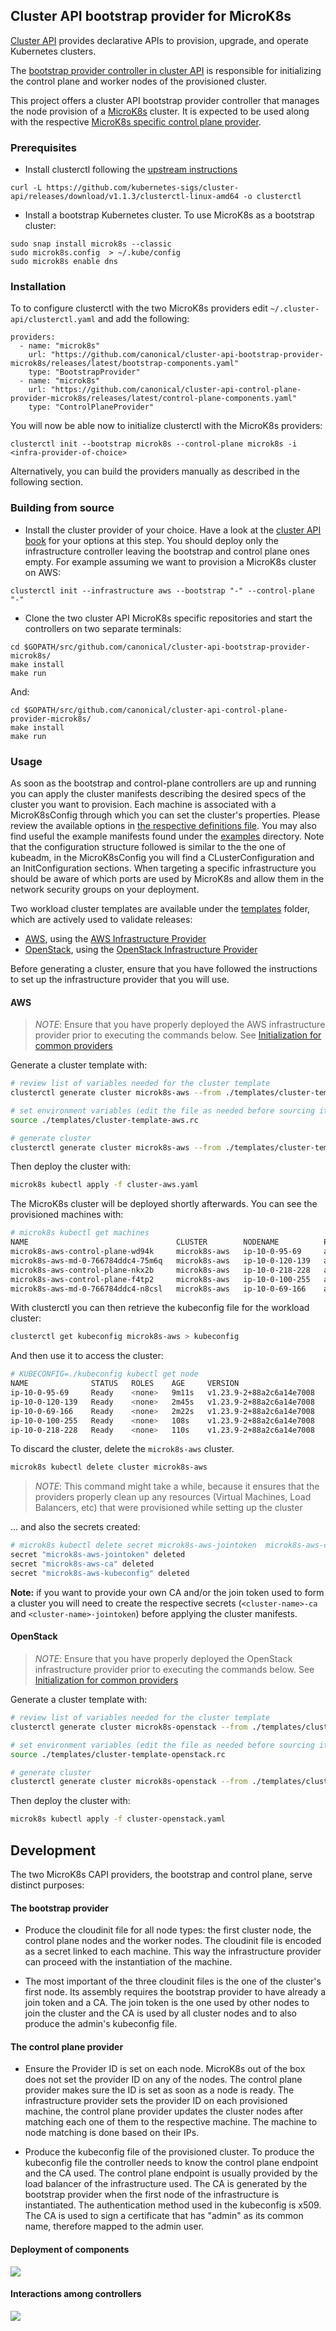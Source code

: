 ## Cluster API bootstrap provider for MicroK8s

[Cluster API](https://cluster-api.sigs.k8s.io/) provides declarative APIs to provision, upgrade, and operate Kubernetes clusters.

The [bootstrap provider controller in cluster API](https://cluster-api.sigs.k8s.io/user/concepts.html#bootstrap-provider) is responsible for initializing the control plane and worker nodes of the provisioned cluster.

This project offers a cluster API bootstrap provider controller that manages the node provision of a [MicroK8s](https://github.com/canonical/microk8s) cluster. It is expected to be used along with the respective [MicroK8s specific control plane provider](https://github.com/canonical/cluster-api-control-plane-provider-microk8s).

### Prerequisites

  * Install clusterctl following the [upstream instructions](https://cluster-api.sigs.k8s.io/user/quick-start.html#install-clusterctl)
```
curl -L https://github.com/kubernetes-sigs/cluster-api/releases/download/v1.1.3/clusterctl-linux-amd64 -o clusterctl
```

  * Install a bootstrap Kubernetes cluster. To use MicroK8s as a bootstrap cluster:
```
sudo snap install microk8s --classic
sudo microk8s.config  > ~/.kube/config
sudo microk8s enable dns
```

### Installation

To to configure clusterctl with the two MicroK8s providers edit `~/.cluster-api/clusterctl.yaml`
and add the following:
```
providers:
  - name: "microk8s"
    url: "https://github.com/canonical/cluster-api-bootstrap-provider-microk8s/releases/latest/bootstrap-components.yaml"
    type: "BootstrapProvider"
  - name: "microk8s"
    url: "https://github.com/canonical/cluster-api-control-plane-provider-microk8s/releases/latest/control-plane-components.yaml"
    type: "ControlPlaneProvider"
```

You will now be able now to initialize clusterctl with the MicroK8s providers:

```
clusterctl init --bootstrap microk8s --control-plane microk8s -i <infra-provider-of-choice>
```

Alternatively, you can build the providers manually as described in the following section.



### Building from source

  * Install the cluster provider of your choice. Have a look at the [cluster API book](https://cluster-api.sigs.k8s.io/user/quick-start.html#initialization-for-common-providers) for your options at this step. You should deploy only the infrastructure controller leaving the bootstrap and control plane ones empty. For example assuming we want to provision a MicroK8s cluster on AWS:
```
clusterctl init --infrastructure aws --bootstrap "-" --control-plane "-"
```

  * Clone the two cluster API MicroK8s specific repositories and start the controllers on two separate terminals:
```
cd $GOPATH/src/github.com/canonical/cluster-api-bootstrap-provider-microk8s/
make install
make run
```
And:
```
cd $GOPATH/src/github.com/canonical/cluster-api-control-plane-provider-microk8s/
make install
make run
```

### Usage

As soon as the bootstrap and control-plane controllers are up and running you can apply the cluster manifests describing the desired specs of the cluster you want to provision. Each machine is associated with a MicroK8sConfig through which you can set the cluster's properties. Please review  the available options in [the respective definitions file](./apis/v1beta1/microk8sconfig_types.go). You may also find useful the example manifests found under the [examples](./examples/) directory. Note that the configuration structure followed is similar to the the one of kubeadm, in the MicroK8sConfig you will find a CLusterConfiguration and an InitConfiguration sections. When targeting a specific infrastructure you should be aware of which ports are used by MicroK8s and allow them in the network security groups on your deployment.

Two workload cluster templates are available under the [templates](./templates/) folder, which are actively used to validate releases:
- [AWS](./templates/cluster-template-aws.yaml), using the [AWS Infrastructure Provider](https://github.com/kubernetes-sigs/cluster-api-provider-aws)
- [OpenStack](./templates/cluster-template-openstack.yaml), using the [OpenStack Infrastructure Provider](https://github.com/kubernetes-sigs/cluster-api-provider-openstack)

Before generating a cluster, ensure that you have followed the instructions to set up the infrastructure provider that you will use.

#### AWS

> *NOTE*: Ensure that you have properly deployed the AWS infrastructure provider prior to executing the commands below. See [Initialization for common providers](https://cluster-api.sigs.k8s.io/user/quick-start.html#initialization-for-common-providers)

Generate a cluster template with:

```bash
# review list of variables needed for the cluster template
clusterctl generate cluster microk8s-aws --from ./templates/cluster-template-aws.yaml --list-variables

# set environment variables (edit the file as needed before sourcing it)
source ./templates/cluster-template-aws.rc

# generate cluster
clusterctl generate cluster microk8s-aws --from ./templates/cluster-template-aws.yaml > cluster-aws.yaml
```

Then deploy the cluster with:

```bash
microk8s kubectl apply -f cluster-aws.yaml
```

The MicroK8s cluster will be deployed shortly afterwards. You can see the provisioned machines with:

```bash
# microk8s kubectl get machines
NAME                                 CLUSTER        NODENAME          PROVIDERID                              PHASE     AGE   VERSION
microk8s-aws-control-plane-wd94k     microk8s-aws   ip-10-0-95-69     aws:///us-east-1a/i-0051fa0d99ae18e43   Running   10m   v1.23.0
microk8s-aws-md-0-766784ddc4-75m6q   microk8s-aws   ip-10-0-120-139   aws:///us-east-1a/i-0eb890a181c9b8215   Running   14m   v1.23.0
microk8s-aws-control-plane-nkx2b     microk8s-aws   ip-10-0-218-228   aws:///us-east-1c/i-0a28bd5ac4ee1ce5d   Running   10m   v1.23.0
microk8s-aws-control-plane-f4tp2     microk8s-aws   ip-10-0-100-255   aws:///us-east-1a/i-0280ea368cd050dd2   Running   10m   v1.23.0
microk8s-aws-md-0-766784ddc4-n8csl   microk8s-aws   ip-10-0-69-166    aws:///us-east-1a/i-01cbbd4c07df2eb8c   Running   14m   v1.23.0
```

With clusterctl you can then retrieve the kubeconfig file for the workload cluster:

```bash
clusterctl get kubeconfig microk8s-aws > kubeconfig
```

And then use it to access the cluster:

```bash
# KUBECONFIG=./kubeconfig kubectl get node
NAME              STATUS   ROLES    AGE     VERSION
ip-10-0-95-69     Ready    <none>   9m11s   v1.23.9-2+88a2c6a14e7008
ip-10-0-120-139   Ready    <none>   2m45s   v1.23.9-2+88a2c6a14e7008
ip-10-0-69-166    Ready    <none>   2m22s   v1.23.9-2+88a2c6a14e7008
ip-10-0-100-255   Ready    <none>   108s    v1.23.9-2+88a2c6a14e7008
ip-10-0-218-228   Ready    <none>   110s    v1.23.9-2+88a2c6a14e7008
```

To discard the cluster, delete the `microk8s-aws` cluster.

```bash
microk8s kubectl delete cluster microk8s-aws
```

> *NOTE*: This command might take a while, because it ensures that the providers properly clean up any resources (Virtual Machines, Load Balancers, etc) that were provisioned while setting up the cluster

... and also the secrets created:

```bash
# microk8s kubectl delete secret microk8s-aws-jointoken  microk8s-aws-ca  microk8s-aws-kubeconfig
secret "microk8s-aws-jointoken" deleted
secret "microk8s-aws-ca" deleted
secret "microk8s-aws-kubeconfig" deleted
```

**Note:** if you want to provide your own CA and/or the join token used to form a cluster you will need to create the respective secrets (`<cluster-name>-ca` and `<cluster-name>-jointoken`) before applying the cluster manifests.

#### OpenStack

> *NOTE*: Ensure that you have properly deployed the OpenStack infrastructure provider prior to executing the commands below. See [Initialization for common providers](https://cluster-api.sigs.k8s.io/user/quick-start.html#initialization-for-common-providers)

Generate a cluster template with:

```bash
# review list of variables needed for the cluster template
clusterctl generate cluster microk8s-openstack --from ./templates/cluster-template-openstack.yaml --list-variables

# set environment variables (edit the file as needed before sourcing it)
source ./templates/cluster-template-openstack.rc

# generate cluster
clusterctl generate cluster microk8s-openstack --from ./templates/cluster-template-openstack.yaml > cluster-openstack.yaml
```

Then deploy the cluster with:

```bash
microk8s kubectl apply -f cluster-openstack.yaml
```

## Development

The two MicroK8s CAPI providers, the bootstrap and control plane, serve distinct purposes:

#### The bootstrap provider

  * Produce the cloudinit file for all node types: the first cluster node, the control plane nodes and the worker nodes. The cloudinit file is encoded as a secret linked to each machine. This way the infrastructure provider can proceed with the instantiation of the machine.

  * The most important of the three cloudinit files is the one of the cluster's first node. Its assembly requires the bootstrap provider to have already a join token and a CA. The join token is the one used by other nodes to join the cluster and the CA is used by all cluster nodes and to also produce the admin's kubeconfig file.

#### The control plane provider

  * Ensure the Provider ID is set on each node. MicroK8s out of the box does not set the provider ID on any of the nodes. The control plane provider makes sure the ID is set as soon as a node is ready. The infrastructure provider sets the provider ID on each provisioned machine, the control plane provider updates the cluster nodes after matching each one of them to the respective machine. The machine to node matching is done based on their IPs.

  * Produce the kubeconfig file of the provisioned cluster. To produce the kubeconfig file the controller needs to know the control plane endpoint and the CA used. The control plane endpoint is usually provided by the load balancer of the infrastructure used. The CA is generated by the bootstrap provider when the first node of the infrastructure is instantiated. The authentication method used in the kubeconfig is x509. The CA is used to sign a certificate that has "admin" as its common name, therefore mapped to the admin user.

#### Deployment of components

<img src="./images/deployment_diagram.svg">

#### Interactions among controllers

<img src="./images/sequence_diagram.svg">
